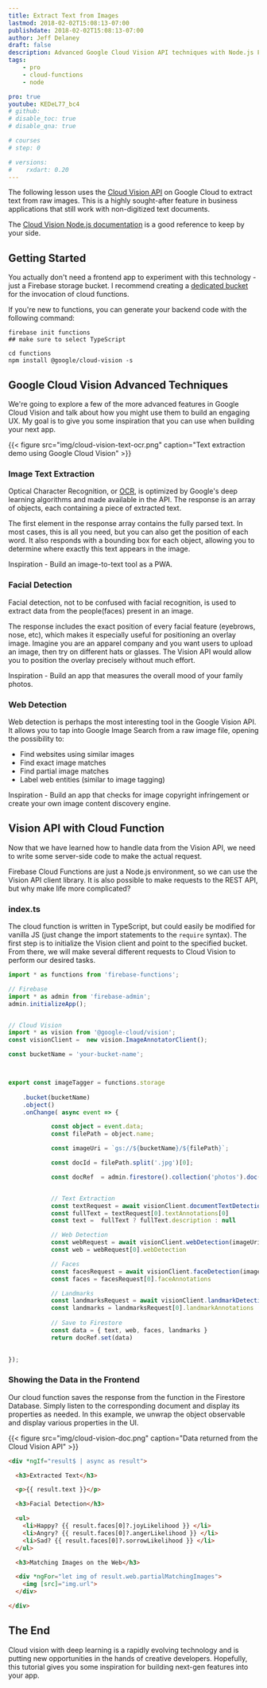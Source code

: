 ```yaml
---
title: Extract Text from Images
lastmod: 2018-02-02T15:08:13-07:00
publishdate: 2018-02-02T15:08:13-07:00
author: Jeff Delaney
draft: false
description: Advanced Google Cloud Vision API techniques with Node.js Firebase Cloud Functions
tags: 
    - pro
    - cloud-functions
    - node

pro: true
youtube: KEDeL77_bc4
# github: 
# disable_toc: true
# disable_qna: true

# courses
# step: 0

# versions:
#    rxdart: 0.20
---
```

The following lesson uses the [Cloud Vision API](https://cloud.google.com/vision/) on Google Cloud to extract text from raw images. This is a highly sought-after feature in business applications that still work with non-digitized text documents. 

The [Cloud Vision Node.js documentation](https://cloud.google.com/nodejs/docs/reference/vision/0.14.x/v1.ImageAnnotatorClient) is a good reference to keep by your side.


## Getting Started

You actually don't need a frontend app to experiment with this technology - just a Firebase storage bucket. I recommend creating a [dedicated bucket](https://firebase.google.com/docs/storage/web/start#use_multiple_storage_buckets) for the invocation of cloud functions.  

If you're new to functions, you can generate your backend code with the following command: 

```
firebase init functions
## make sure to select TypeScript

cd functions
npm install @google/cloud-vision -s
```

## Google Cloud Vision Advanced Techniques

We're going to explore a few of the more advanced features in Google Cloud Vision and talk about how you might use them to build an engaging UX. My goal is to give you some inspiration that you can use when building your next app. 

{{< figure src="img/cloud-vision-text-ocr.png" caption="Text extraction demo using Google Cloud Vision" >}}

### Image Text Extraction

Optical Character Recognition, or [OCR](https://en.wikipedia.org/wiki/Optical_character_recognition), is optimized by Google's deep learning algorithms and made available in the API. The response is an array of objects, each containing a piece of extracted text. 

The first element in the response array contains the fully parsed text. In most cases, this is all you need, but you can also get the position of each word. It also responds with a bounding box for each object, allowing you to determine where exactly this text appears in the image. 

Inspiration - Build an image-to-text tool as a PWA. 



### Facial Detection

Facial detection, not to be confused with facial recognition, is used to extract data from the people(faces) present in an image. 

The response includes the exact position of every facial feature (eyebrows, nose, etc), which makes it especially useful for positioning an overlay image. Imagine you are an apparel company and you want users to upload an image, then try on different hats or glasses. The Vision API would allow you to position the overlay precisely without much effort. 

Inspiration - Build an app that measures the overall mood of your family photos. 


### Web Detection

Web detection is perhaps the most interesting tool in the Google Vision API. It allows you to tap into Google Image Search from a raw image file, opening the possibility to:

- Find websites using similar images
- Find exact image matches
- Find partial image matches
- Label web entities (similar to image tagging)

Inspiration - Build an app that checks for image copyright infringement or create your own image content discovery engine. 


## Vision API with Cloud Function

Now that we have learned how to handle data from the Vision API, we need to write some server-side code to make the actual request. 

Firebase Cloud Functions are just a Node.js environment, so we can use the Vision API client library. It is also possible to make requests to the REST API, but why make life more complicated? 

### index.ts

The cloud function is written in TypeScript, but could easily be modified for vanilla JS (just change the import statements to the `require` syntax). The first step is to initialize the Vision client and point to the specified bucket. From there, we will make several different requests to Cloud Vision to perform our desired tasks. 


```typescript
import * as functions from 'firebase-functions';

// Firebase
import * as admin from 'firebase-admin';
admin.initializeApp();


// Cloud Vision
import * as vision from '@google-cloud/vision';
const visionClient =  new vision.ImageAnnotatorClient();

const bucketName = 'your-bucket-name';



export const imageTagger = functions.storage
    
    .bucket(bucketName)
    .object()
    .onChange( async event => {

            const object = event.data;
            const filePath = object.name;   

            const imageUri = `gs://${bucketName}/${filePath}`;

            const docId = filePath.split('.jpg')[0];

            const docRef  = admin.firestore().collection('photos').doc(docId);


            // Text Extraction
            const textRequest = await visionClient.documentTextDetection(imageUri)
            const fullText = textRequest[0].textAnnotations[0]
            const text =  fullText ? fullText.description : null

            // Web Detection
            const webRequest = await visionClient.webDetection(imageUri)
            const web = webRequest[0].webDetection

            // Faces    
            const facesRequest = await visionClient.faceDetection(imageUri)
            const faces = facesRequest[0].faceAnnotations

            // Landmarks
            const landmarksRequest = await visionClient.landmarkDetection(imageUri)
            const landmarks = landmarksRequest[0].landmarkAnnotations
            
            // Save to Firestore
            const data = { text, web, faces, landmarks }
            return docRef.set(data)
                

});
```


### Showing the Data in the Frontend

Our cloud function saves the response from the function in the Firestore Database. Simply listen to the corresponding document and display its properties as needed. In this example, we unwrap the object observable and display various properties in the UI. 

{{< figure src="img/cloud-vision-doc.png" caption="Data returned from the Cloud Vision API" >}}

```html
<div *ngIf="result$ | async as result">

  <h3>Extracted Text</h3>

  <p>{{ result.text }}</p>

  <h3>Facial Detection</h3>

  <ul>
    <li>Happy? {{ result.faces[0]?.joyLikelihood }} </li>
    <li>Angry? {{ result.faces[0]?.angerLikelihood }} </li>
    <li>Sad? {{ result.faces[0]?.sorrowLikelihood }} </li>
  </ul>

  <h3>Matching Images on the Web</h3>

  <div *ngFor="let img of result.web.partialMatchingImages">
    <img [src]="img.url">
  </div>

</div>
```


## The End

Cloud vision with deep learning is a rapidly evolving technology and is putting new opportunities in the hands of creative developers.  Hopefully, this tutorial gives you some inspiration for building next-gen features into your app. 

